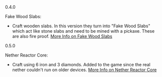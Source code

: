 0.4.0

Fake Wood Slabs: 
- Craft wooden slabs. In this version they turn into "Fake Wood Slabs" which act like stone slabs and need to be mined with a pickaxe. These are also fire proof. [More Info on Fake Wood Slabs](https://github.com/ToxicAbsence/More-Info/blob/main/Fake%20Wood%20Slabs.md)

0.5.0

Nether Reactor Core:
- Craft using 6 iron and 3 diamonds. Added to the game since the real nether couldn't run on older devices.
[More Info on Nether Reactor Core](https://github.com/ToxicAbsence/More-Info/blob/main/Nether%20Reactor%20Core.md)
